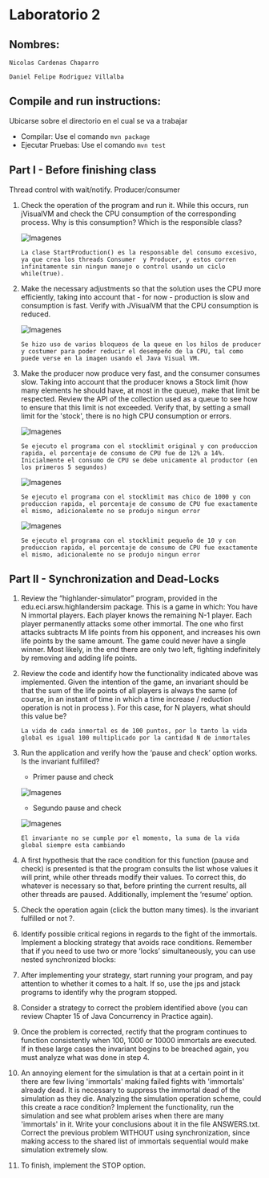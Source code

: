 # Laboratorio 2


## Nombres:
```
Nicolas Cardenas Chaparro

Daniel Felipe Rodriguez Villalba
```
## Compile and run instructions:

Ubicarse sobre el directorio en el cual se va a trabajar
* Compilar: Use el comando `mvn package`
* Ejecutar Pruebas: Use el comando `mvn test`

## Part I - Before finishing class

Thread control with wait/notify. Producer/consumer

1. Check the operation of the program and run it. While this occurs, run jVisualVM and check the CPU consumption of the 		corresponding process. Why is this consumption? Which is the responsible class? 

	
	![Imagenes](https://github.com/danielrodriguezvillalba/ARSW-Laboratorio2/blob/master/Imagenes/LAB2parte1punto1visulavm.PNG)

	`La clase StartProduction() es la responsable del consumo excesivo, ya que crea los threads Consumer 
	y Producer, y estos corren infinitamente sin ningun manejo o control usando un ciclo while(true).`


2. Make the necessary adjustments so that the solution uses the CPU more efficiently, taking into account that - for now - production is slow and consumption is fast. Verify with JVisualVM that the CPU consumption is reduced. 

	![Imagenes](https://github.com/danielrodriguezvillalba/ARSW-Laboratorio2/blob/master/Imagenes/LAB2parteMejorada.PNG)

	`Se hizo uso de varios bloqueos de la queue en los hilos de producer y costumer para poder reducir el desempeño de la CPU, tal como puede verse en la imagen usando el Java Visual VM.`

3. Make the producer now produce very fast, and the consumer consumes slow. Taking into account that the producer knows a Stock limit (how many elements he should have, at most in the queue), make that limit be respected. Review the API of the collection used as a queue to see how to ensure that this limit is not exceeded. Verify that, by setting a small limit for the 'stock', there is no high CPU consumption or errors.
	
	![Imagenes](https://github.com/danielrodriguezvillalba/ARSW-Laboratorio2/blob/master/Imagenes/lab2VvmPart1pt3-stocklimitRunning.png)
	
	`Se ejecuto el programa con el stocklimit original y con produccion rapida, el porcentaje de consumo de CPU fue de 12% a 14%. Inicialmente el consumo de CPU se debe unicamente al productor (en los primeros 5 segundos) `
	
	![Imagenes](https://github.com/danielrodriguezvillalba/ARSW-Laboratorio2/blob/master/Imagenes/lab2VvmPart1pt3-stocklimitthousand.png)
	
	`Se ejecuto el programa con el stocklimit mas chico de 1000 y con produccion rapida, el porcentaje de consumo de CPU fue exactamente el mismo, adicionalemte no se produjo ningun error`
	
	![Imagenes](https://github.com/danielrodriguezvillalba/ARSW-Laboratorio2/blob/master/Imagenes/lab2VvmPart1pt3-stocklimitTen.png)
	
	`Se ejecuto el programa con el stocklimit pequeño de 10 y con produccion rapida, el porcentaje de consumo de CPU fue exactamente el mismo, adicionalemte no se produjo ningun error`
	

## Part II - Synchronization and Dead-Locks

1. Review the “highlander-simulator” program, provided in the edu.eci.arsw.highlandersim package. This is a game in which:
	You have N immortal players. 
	Each player knows the remaining N-1 player.
 	Each player permanently attacks some other immortal. The one who first attacks subtracts M life points from his opponent, and increases his own life points by the same amount. 
	The game could never have a single winner. Most likely, in the end there are only two left, fighting indefinitely by removing and adding life points. 
2. Review the code and identify how the functionality indicated above was implemented. Given the intention of the game, an invariant should be that the sum of the life points of all players is always the same (of course, in an instant of time in which a time increase / reduction operation is not in process ). For this case, for N players, what should this value be?

	`La vida de cada inmortal es de 100 puntos, por lo tanto la vida global es igual 100 multiplicado por la cantidad N de inmortales`

3. Run the application and verify how the ‘pause and check’ option works. Is the invariant fulfilled?

	* Primer pause and check

	![Imagenes](https://github.com/danielrodriguezvillalba/ARSW-Laboratorio2/blob/master/Imagenes/First-time.PNG)
	
	* Segundo pause and check
	
	![Imagenes](https://github.com/danielrodriguezvillalba/ARSW-Laboratorio2/blob/master/Imagenes/NextTime.PNG)

	`El invariante no se cumple por el momento, la suma de la vida global siempre esta cambiando`

4. A first hypothesis that the race condition for this function (pause and check) is presented is that the program consults the list whose values ​​it will print, while other threads modify their values. To correct this, do whatever is necessary so that, before printing the current results, all other threads are paused. Additionally, implement the ‘resume’ option.
5. Check the operation again (click the button many times). Is the invariant fulfilled or not ?.
6. Identify possible critical regions in regards to the fight of the immortals. Implement a blocking strategy that avoids race conditions. Remember that if you need to use two or more ‘locks’ simultaneously, you can use nested synchronized blocks:
7. After implementing your strategy, start running your program, and pay attention to whether it comes to a halt. If so, use the jps and jstack programs to identify why the program stopped.
8. Consider a strategy to correct the problem identified above (you can review Chapter 15 of Java Concurrency in Practice again).
9. Once the problem is corrected, rectify that the program continues to function consistently when 100, 1000 or 10000 immortals are executed. If in these large cases the invariant begins to be breached again, you must analyze what was done in step 4.
10. An annoying element for the simulation is that at a certain point in it there are few living 'immortals' making failed fights with 'immortals' already dead. It is necessary to suppress the immortal dead of the simulation as they die. 
Analyzing the simulation operation scheme, could this create a race condition? Implement the functionality, run the simulation and see what problem arises when there are many 'immortals' in it. Write your conclusions about it in the file ANSWERS.txt. 
Correct the previous problem WITHOUT using synchronization, since making access to the shared list of immortals sequential would make simulation extremely slow. 
11. To finish, implement the STOP option.
